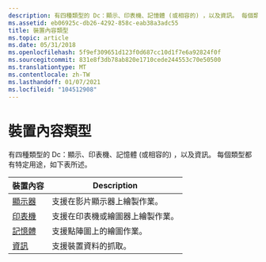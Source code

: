 ```yaml
---
description: 有四種類型的 Dc：顯示、印表機、記憶體 (或相容的) ，以及資訊。 每個類型都有特定用途，如下表所述。
ms.assetid: eb06925c-db26-4292-858c-eab38a3adc55
title: 裝置內容類型
ms.topic: article
ms.date: 05/31/2018
ms.openlocfilehash: 5f9ef309651d123f0d687cc10d1f7e6a92824f0f
ms.sourcegitcommit: 831e8f3db78ab820e1710cede244553c70e50500
ms.translationtype: MT
ms.contentlocale: zh-TW
ms.lasthandoff: 01/07/2021
ms.locfileid: "104512908"
---
```

# <a name="device-context-types"></a>裝置內容類型

有四種類型的 Dc：顯示、印表機、記憶體 (或相容的) ，以及資訊。 每個類型都有特定用途，如下表所述。



| 裝置內容                                 | Description                                          |
|------------------------------------------------|------------------------------------------------------|
| [顯示器](display-device-contexts.md)         | 支援在影片顯示器上繪製作業。      |
| [印表機](printer-device-contexts.md)         | 支援在印表機或繪圖器上繪製作業。 |
| [記憶體](memory-device-contexts.md)           | 支援點陣圖上的繪圖作業。             |
| [資訊](information-device-contexts.md) | 支援裝置資料的抓取。               |



 

 

 



